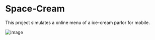 # Space-Cream
This project simulates a online menu of a ice-cream parlor for mobile.

![image](https://user-images.githubusercontent.com/81266915/218188454-abe82ea8-9ce9-4d41-8dbc-d2baf09be336.png)
